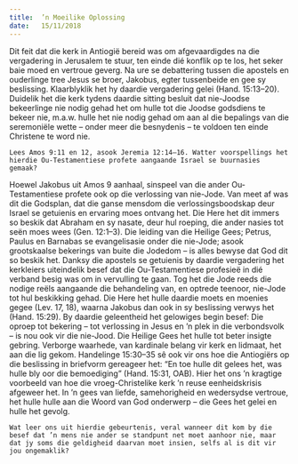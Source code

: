 ```yaml
---
title:  ’n Moeilike Oplossing
date:   15/11/2018
---
```


Dit feit dat die kerk in Antiogië bereid was om afgevaardigdes na die vergadering in Jerusalem te stuur, ten einde dié konflik op te los, het seker baie moed en vertroue geverg. Na ure se debattering tussen die apostels en ouderlinge tree Jesus se broer, Jakobus, egter tussenbeide en gee sy beslissing. Klaarblyklik het hy daardie vergadering gelei (Hand. 15:13–20). Duidelik het die kerk tydens daardie sitting besluit dat nie-Joodse bekeerlinge nie nodig gehad het om hulle tot die Joodse godsdiens te bekeer nie, m.a.w. hulle het nie nodig gehad om aan al die bepalings van die seremoniële wette – onder meer die besnydenis – te voldoen ten einde Christene te word nie. 

`Lees Amos 9:11 en 12, asook Jeremia 12:14–16. Watter voorspellings het hierdie Ou-Testamentiese profete aangaande Israel se buurnasies gemaak?` 

Hoewel Jakobus uit Amos 9 aanhaal, sinspeel van die ander Ou-Testamentiese profete ook op die verlossing van nie-Jode. Van meet af was dit die Godsplan, dat die ganse mensdom die verlossingsboodskap deur Israel se getuienis en ervaring moes ontvang het. Die Here het dit immers so beskik dat Abraham en sy nasate, deur hul roeping, die ander nasies tot seën moes wees (Gen. 12:1–3). Die leiding van die Heilige Gees; Petrus, Paulus en Barnabas se evangelisasie onder die nie-Jode; asook grootskaalse bekerings van buite die Jodedom – is alles bewyse dat God dit so beskik het. Danksy die apostels se getuienis by daardie vergadering het kerkleiers uiteindelik besef dat die Ou-Testamentiese profesieë in dié verband besig was om in vervulling te gaan. Tog het die Jode reeds die nodige reëls aangaande die behandeling van, en optrede teenoor, nie-Jode tot hul beskikking gehad. Die Here het hulle daardie moets en moenies gegee (Lev. 17, 18), waarna Jakobus dan ook in sy beslissing verwys het (Hand. 15:29). By daardie geleentheid het gelowiges begin besef: Die oproep tot bekering – tot verlossing in Jesus en ’n plek in die verbondsvolk – is nou ook vir die nie-Jood. Die Heilige Gees het hulle tot beter insigte gebring. Verborge waarhede, van kardinale belang vir kerk en lidmaat, het aan die lig gekom. Handelinge 15:30–35 sê ook vir ons hoe die Antiogiërs op die beslissing in briefvorm gereageer het: “En toe hulle dit gelees het, was hulle bly oor die bemoediging” (Hand. 15:31, OAB). Hier het ons ’n kragtige voorbeeld van hoe die vroeg-Christelike kerk ’n reuse eenheidskrisis afgeweer het. In ’n gees van liefde, samehorigheid en wedersydse vertroue, het hulle hulle aan die Woord van God onderwerp – die Gees het gelei en hulle het gevolg. 

`Wat leer ons uit hierdie gebeurtenis, veral wanneer dit kom by die besef dat ’n mens nie ander se standpunt net moet aanhoor nie, maar dat jy soms die geldigheid daarvan moet insien, selfs al is dit vir jou ongemaklik?`